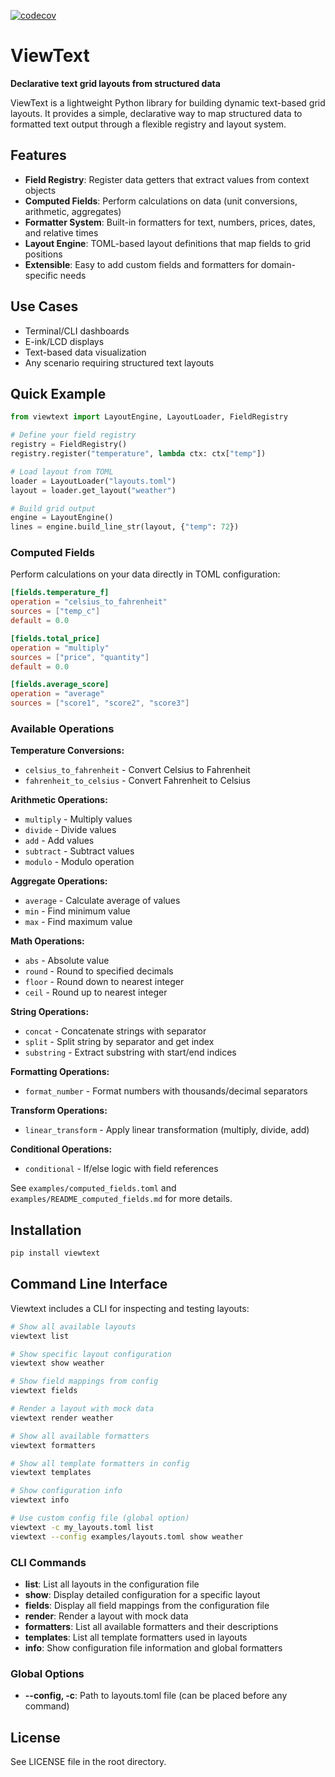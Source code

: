 [![codecov](https://codecov.io/gh/holgern/viewtext/graph/badge.svg?token=AtcFpVooWk)](https://codecov.io/gh/holgern/viewtext)

# ViewText

**Declarative text grid layouts from structured data**

ViewText is a lightweight Python library for building dynamic text-based grid layouts.
It provides a simple, declarative way to map structured data to formatted text output
through a flexible registry and layout system.

## Features

- **Field Registry**: Register data getters that extract values from context objects
- **Computed Fields**: Perform calculations on data (unit conversions, arithmetic,
  aggregates)
- **Formatter System**: Built-in formatters for text, numbers, prices, dates, and
  relative times
- **Layout Engine**: TOML-based layout definitions that map fields to grid positions
- **Extensible**: Easy to add custom fields and formatters for domain-specific needs

## Use Cases

- Terminal/CLI dashboards
- E-ink/LCD displays
- Text-based data visualization
- Any scenario requiring structured text layouts

## Quick Example

```python
from viewtext import LayoutEngine, LayoutLoader, FieldRegistry

# Define your field registry
registry = FieldRegistry()
registry.register("temperature", lambda ctx: ctx["temp"])

# Load layout from TOML
loader = LayoutLoader("layouts.toml")
layout = loader.get_layout("weather")

# Build grid output
engine = LayoutEngine()
lines = engine.build_line_str(layout, {"temp": 72})
```

### Computed Fields

Perform calculations on your data directly in TOML configuration:

```toml
[fields.temperature_f]
operation = "celsius_to_fahrenheit"
sources = ["temp_c"]
default = 0.0

[fields.total_price]
operation = "multiply"
sources = ["price", "quantity"]
default = 0.0

[fields.average_score]
operation = "average"
sources = ["score1", "score2", "score3"]
```

### Available Operations

**Temperature Conversions:**

- `celsius_to_fahrenheit` - Convert Celsius to Fahrenheit
- `fahrenheit_to_celsius` - Convert Fahrenheit to Celsius

**Arithmetic Operations:**

- `multiply` - Multiply values
- `divide` - Divide values
- `add` - Add values
- `subtract` - Subtract values
- `modulo` - Modulo operation

**Aggregate Operations:**

- `average` - Calculate average of values
- `min` - Find minimum value
- `max` - Find maximum value

**Math Operations:**

- `abs` - Absolute value
- `round` - Round to specified decimals
- `floor` - Round down to nearest integer
- `ceil` - Round up to nearest integer

**String Operations:**

- `concat` - Concatenate strings with separator
- `split` - Split string by separator and get index
- `substring` - Extract substring with start/end indices

**Formatting Operations:**

- `format_number` - Format numbers with thousands/decimal separators

**Transform Operations:**

- `linear_transform` - Apply linear transformation (multiply, divide, add)

**Conditional Operations:**

- `conditional` - If/else logic with field references

See `examples/computed_fields.toml` and `examples/README_computed_fields.md` for more
details.

## Installation

```bash
pip install viewtext
```

## Command Line Interface

Viewtext includes a CLI for inspecting and testing layouts:

```bash
# Show all available layouts
viewtext list

# Show specific layout configuration
viewtext show weather

# Show field mappings from config
viewtext fields

# Render a layout with mock data
viewtext render weather

# Show all available formatters
viewtext formatters

# Show all template formatters in config
viewtext templates

# Show configuration info
viewtext info

# Use custom config file (global option)
viewtext -c my_layouts.toml list
viewtext --config examples/layouts.toml show weather
```

### CLI Commands

- **list**: List all layouts in the configuration file
- **show**: Display detailed configuration for a specific layout
- **fields**: Display all field mappings from the configuration file
- **render**: Render a layout with mock data
- **formatters**: List all available formatters and their descriptions
- **templates**: List all template formatters used in layouts
- **info**: Show configuration file information and global formatters

### Global Options

- **--config, -c**: Path to layouts.toml file (can be placed before any command)

## License

See LICENSE file in the root directory.
